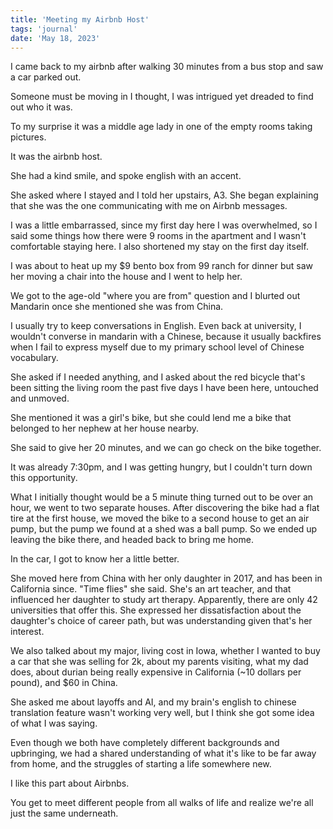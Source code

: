 ```yaml
---
title: 'Meeting my Airbnb Host'
tags: 'journal'
date: 'May 18, 2023'
---
```


I came back to my airbnb after walking 30 minutes from a bus stop and saw a car parked out.

Someone must be moving in I thought, I was intrigued yet dreaded to find out who it was.

To my surprise it was a middle age lady in one of the empty rooms taking pictures.

It was the airbnb host.

She had a kind smile, and spoke english with an accent.

She asked where I stayed and I told her upstairs, A3. She began explaining that she was the one communicating with me on Airbnb messages.

I was a little embarrassed, since my first day here I was overwhelmed, so I said some things how there were 9 rooms in the apartment and I wasn't comfortable staying here. I also shortened my stay on the first day itself.

I was about to heat up my $9 bento box from 99 ranch for dinner but saw her moving a chair into the house and I went to help her.

We got to the age-old "where you are from" question and I blurted out Mandarin once she mentioned she was from China.

I usually try to keep conversations in English. Even back at university, I wouldn't converse in mandarin with a Chinese, because it usually backfires when I fail to express myself due to my primary school level of Chinese vocabulary.

She asked if I needed anything, and I asked about the red bicycle that's been sitting the living room the past five days I have been here, untouched and unmoved.

She mentioned it was a girl's bike, but she could lend me a bike that belonged to her nephew at her house nearby.

She said to give her 20 minutes, and we can go check on the bike together.

It was already 7:30pm, and I was getting hungry, but I couldn't turn down this opportunity.

What I initially thought would be a 5 minute thing turned out to be over an hour, we went to two separate houses. After discovering the bike had a flat tire at the first house, we moved the bike to a second house to get an air pump, but the pump we found at a shed was a ball pump. So we ended up leaving the bike there, and headed back to bring me home.

In the car, I got to know her a little better.

She moved here from China with her only daughter in 2017, and has been in California since. "Time flies" she said. She's an art teacher, and that influenced her daughter to study art therapy. Apparently, there are only 42 universities that offer this. She expressed her dissatisfaction about the daughter's choice of career path, but was understanding given that's her interest.

We also talked about my major, living cost in Iowa, whether I wanted to buy a car that she was selling for 2k, about my parents visiting, what my dad does, about durian being really expensive in California (~10 dollars per pound), and $60 in China.

She asked me about layoffs and AI, and my brain's english to chinese translation feature wasn't working very well, but I think she got some idea of what I was saying.

Even though we both have completely different backgrounds and upbringing, we had a shared understanding of what it's like to be far away from home, and the struggles of starting a life somewhere new.

I like this part about Airbnbs.

You get to meet different people from all walks of life and realize we're all just the same underneath.
